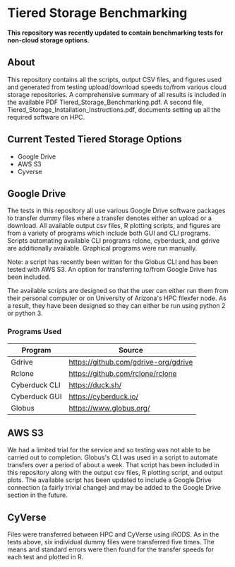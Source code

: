 # Tiered Storage Benchmarking

**This repository was recently updated to contain benchmarking tests for non-cloud storage options.**


## About

This repository contains all the scripts, output CSV files, and figures used and generated from testing upload/download speeds  to/from various cloud storage repositories. A comprehensive summary of all results is included in the available PDF Tiered_Storage_Benchmarking.pdf. A second file, Tiered_Storage_Installation_Instructions.pdf, documents setting up all the required software on HPC.

## Current Tested Tiered Storage Options
 * Google Drive
 * AWS S3
 * Cyverse

## Google Drive
The tests in this repository all use various Google Drive software packages to transfer dummy files where a transfer denotes either an upload or a download. All available output csv files, R plotting scripts, and figures are from a variety of programs which include both GUI and CLI programs. Scripts automating available CLI programs rclone, cyberduck, and gdrive are additionally available. Graphical programs were run manually. 

Note: a script has recently been written for the Globus CLI and has been tested with AWS S3. An option for transferring to/from Google Drive has been included. 

The available scripts are designed so that the user can either run them from their personal computer or on University of Arizona's HPC filexfer node. As a result, they have been designed so they can either be run using python 2 or python 3.


### Programs Used

| Program       | Source                               |
|---------------|--------------------------------------|
| Gdrive        | https://github.com/gdrive-org/gdrive |
| Rclone        | https://github.com/rclone/rclone     |
| Cyberduck CLI | https://duck.sh/                     |
| Cyberduck GUI | https://cyberduck.io/                |
| Globus        | https://www.globus.org/              |

## AWS S3

We had a limited trial for the service and so testing was not able to be carried out to completion. Globus's CLI was used in a script to automate transfers over a period of about a week. That script has been included in this repository along with the output csv files, R plotting script, and output plots. The available script has been updated to include a Google Drive connection (a fairly trivial change) and may be added to the Google Drive section in the future.

## CyVerse

Files were transferred between HPC and CyVerse using iRODS. As in the tests above, six individual dummy files were transferred five times. The means and standard errors were then found for the transfer speeds for each test and plotted in R. 
